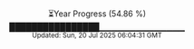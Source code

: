 <p align="center">
⏳Year Progress (54.86 %)<br>
████████████████▁▁▁▁▁▁▁▁▁▁▁▁▁▁ <br>
<sub>Updated: Sun, 20 Jul 2025 06:04:31 GMT</sub>
</p>

